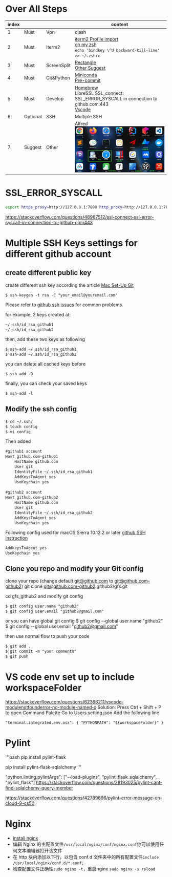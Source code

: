 Over All Steps
===================

|index|          	|             	| content                                                                                             	|
|--- |----------	|-------------	|-----------------------------------------------------------------------------------------------------	|
| 1 | Must     	| Vpn         	| clash                                                                                               	|
| 2 | Must     	| Iterm2      	| [iterm2 Profile import](iterm2Profiles.json)<br>[oh my zsh](https://ohmyz.sh/)<br>`echo 'bindkey \^U backward-kill-line' >> ~/.zshrc`                         	|
| 3 | Must     	| ScreenSplit 	| [Rectangle](https://rectangleapp.com/) <br> [Other Suggest](https://www.v1tx.com/post/best-mac-split-screen-app/) 	|
| 4 | Must     	| Git&Python  	| [Miniconda](https://docs.conda.io/en/latest/miniconda.html) <br>[Pre-commit](https://pre-commit.com/)                                              	|
| 5 | Must     	| Develop     	| [Homebrew](https://brew.sh)<br> LibreSSL SSL_connect: SSL_ERROR_SYSCALL in connection to github.com:443  <br>[Vscode](https://code.visualstudio.com/)                                                                 	|
|6| Optional 	| SSH         	| Multiple SSH                                                                                        	|
| 7 | Suggest  	| Other       	| Alfred<br>![other useful](other_useful_app.png)                                                                                    	|



SSL_ERROR_SYSCALL
=====================

```bash
export https_proxy=http://127.0.0.1:7890 http_proxy=http://127.0.0.1:7890 all_proxy=socks5://127.0.0.1:7890
```
https://stackoverflow.com/questions/48987512/ssl-connect-ssl-error-syscall-in-connection-to-github-com443




Multiple SSH Keys settings for different github account
=================================================================


create different public key
---------------------------------

create different ssh key according the article [Mac Set-Up Git](http://help.github.com/mac-set-up-git/)

	$ ssh-keygen -t rsa -C "your_email@youremail.com"

Please refer to [github ssh issues](http://help.github.com/ssh-issues/) for common problems.

for example, 2 keys created at:

	~/.ssh/id_rsa_github1
	~/.ssh/id_rsa_github2

then, add these two keys as following

	$ ssh-add ~/.ssh/id_rsa_github1
	$ ssh-add ~/.ssh/id_rsa_github2

you can delete all cached keys before

	$ ssh-add -D

finally, you can check your saved keys

	$ ssh-add -l


Modify the ssh config
---------------------------------

	$ cd ~/.ssh/
	$ touch config
	$ vi config

Then added

	#github1 account
	Host github.com-github1
		HostName github.com
		User git
		IdentityFile ~/.ssh/id_rsa_github1
		AddKeysToAgent yes
		UseKeychain yes

	#github2 account
	Host github.com-github2
		HostName github.com
		User git
		IdentityFile ~/.ssh/id_rsa_github2
		AddKeysToAgent yes
		UseKeychain yes


Following config used for macOS Sierra 10.12.2 or later [github SSH instruction](https://docs.github.com/en/authentication/connecting-to-github-with-ssh/generating-a-new-ssh-key-and-adding-it-to-the-ssh-agent)

	AddKeysToAgent yes
	UseKeychain yes

Clone you repo and modify your Git config
---------------------------------------------

clone your repo (change default git@github.com to git@github.com-github2)
	git clone git@github.com-github2:github2/gfs.git 

cd gfs_github2 and modify git config

	$ git config user.name "github2"
	$ git config user.email "github2@gmail.com" 
 

or you can have global git config
	$ git config --global user.name "github2"
	$ git config --global user.email "github2@gmail.com"


then use normal flow to push your code

	$ git add .
	$ git commit -m "your comments"
	$ git push


VS code env set up to include workspaceFolder
======================================================
https://stackoverflow.com/questions/62366211/vscode-modulenotfounderror-no-module-named-x
Solution:
Press Ctrl + Shift + P to open Command Palette
Go to Users.setting.json
Add the following line

```
"terminal.integrated.env.osx": { "PYTHONPATH": "${workspaceFolder}" }
```



Pylint
=========

'''bash
pip install pylint-flask

pip install pylint-flask-sqlalchemy
'''


"python.linting.pylintArgs": ["--load-plugins", "pylint_flask_sqlalchemy", "pylint_flask"]
https://stackoverflow.com/questions/28193025/pylint-cant-find-sqlalchemy-query-member


https://stackoverflow.com/questions/42789666/pylint-error-message-on-cloud-9-cs50


Nginx
========
* [install nginx](https://www.javatpoint.com/installing-nginx-on-mac)
* 编辑 Nginx 的主配置文件`/usr/local/nginx/conf/nginx.conf`你可以使用任何文本编辑器打开该文件
* 在 http 块内添加以下行，以包含 conf.d 文件夹中的所有配置文件`include /usr/local/nginx/conf.d/*.conf;`
* 检查配置文件正确性`sudo nginx -t`，重启nginx `sudo nginx -s reload`

